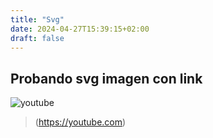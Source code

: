 ```yaml
---
title: "Svg"
date: 2024-04-27T15:39:15+02:00
draft: false
---
```

## Probando svg imagen con link
![youtube](/img/links/youtube.jpg)
> (https://youtube.com)
